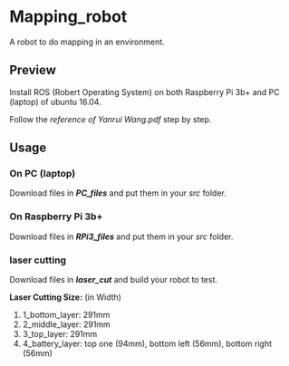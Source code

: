# Mapping_robot
 A robot to do mapping in an environment. 

## Preview 

Install ROS (Robert Operating System) on both Raspberry Pi 3b+ and PC (laptop) of ubuntu 16.04. 

Follow the *reference of Yanrui Wang.pdf* step by step. 

## Usage

### On PC (laptop) 

Download files in ***PC_files*** and put them in your *src* folder. 

### On Raspberry Pi 3b+

Download files in ***RPi3_files*** and put them in your *src* folder. 

### laser cutting

Download files in ***laser_cut*** and build your robot to test. 

**Laser Cutting Size:** (in Width)

1. 1_bottom_layer: 291mm
2. 2_middle_layer: 291mm
3. 3_top_layer:    291mm 
4. 4_battery_layer: top one (94mm), bottom left (56mm), bottom right (56mm)
